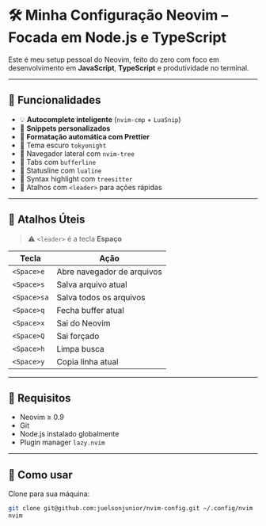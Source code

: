 # 🛠️ Minha Configuração Neovim – Focada em Node.js e TypeScript

Este é meu setup pessoal do Neovim, feito do zero com foco em desenvolvimento em **JavaScript**, **TypeScript** e produtividade no terminal.

---

## 🎯 Funcionalidades

- 💡 **Autocomplete inteligente** (`nvim-cmp` + `LuaSnip`)
- 🧠 **Snippets personalizados**
- 🧹 **Formatação automática com Prettier**
- 🎨 Tema escuro `tokyonight`
- 🧭 Navegador lateral com `nvim-tree`
- 📌 Tabs com `bufferline`
- 🧱 Statusline com `lualine`
- 🌳 Syntax highlight com `treesitter`
- 🚀 Atalhos com `<leader>` para ações rápidas

---

## 🧠 Atalhos Úteis

> ⚠️ `<leader>` é a tecla **Espaço**

| Tecla       | Ação                       |
| ----------- | -------------------------- |
| `<Space>e`  | Abre navegador de arquivos |
| `<Space>s`  | Salva arquivo atual        |
| `<Space>sa` | Salva todos os arquivos    |
| `<Space>q`  | Fecha buffer atual         |
| `<Space>x`  | Sai do Neovim              |
| `<Space>Q`  | Sai forçado                |
| `<Space>h`  | Limpa busca                |
| `<Space>y`  | Copia linha atual          |

---

## 🧪 Requisitos

- Neovim ≥ 0.9
- Git
- Node.js instalado globalmente
- Plugin manager `lazy.nvim`

---

## 🚀 Como usar

Clone para sua máquina:

```bash
git clone git@github.com:juelsonjunior/nvim-config.git ~/.config/nvim
nvim

```
